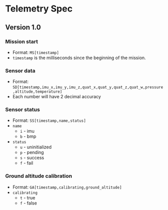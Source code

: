 # Telemetry Spec
## Version 1.0
### Mission start
- Format: `MS[timestamp]`
- `timestamp` is the milliseconds since the beginning of the mission. 

### Sensor data
- Format: `SD[timestamp,imu_x,imu_y,imu_z,quat_x,quat_y,quat_z,quat_w,pressure,altitude,temperature]`
- Each number will have 2 decimal accuracy

### Sensor status
- Format: `SS[timestamp,name,status]`
- `name`
	- `i` - imu
	- `b` - bmp
- `status`
	- `u` - uninitialized
	- `p` - pending
	- `s` - success
	- `f` - fail


### Ground altitude calibration
- Format: `GA[timestamp,calibrating,ground_altitude]`
- `calibrating`
	- `t` - true
	- `f` - false